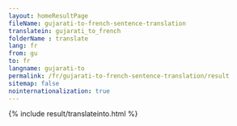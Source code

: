 ```yaml
---
layout: homeResultPage
fileName: gujarati-to-french-sentence-translation
translatein: gujarati_to_french
folderName : translate
lang: fr
from: gu
to: fr
langname: gujarati-to
permalink: /fr/gujarati-to-french-sentence-translation/result
sitemap: false
nointernationalization: true
---
```

{% include result/translateinto.html %}

<script src="/js/result/translation.js" data-foldername="{{page.folderName}}" data-lang="{{page.lang}}"></script>
